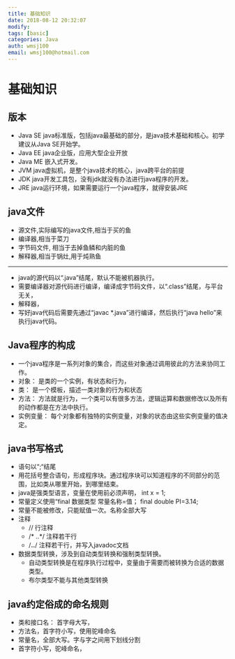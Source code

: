 ```yaml
---
title: 基础知识
date: 2018-08-12 20:32:07	
modify: 
tags: [basic]
categories: Java
auth: wmsj100
email: wmsj100@hotmail.com
---
```


# 基础知识

## 版本
- Java SE java标准版，包括java最基础的部分，是java技术基础和核心。初学建议从Java SE开始学。
- Java EE java企业版，应用大型企业开放
- Java ME 嵌入式开发。
- JVM java虚拟机，是整个java技术的核心，java跨平台的前提
- JDK java开发工具包，没有jdk就没有办法进行java程序的开发。
- JRE java运行环境，如果需要运行一个java程序，就得安装JRE

## java文件
- 源文件,实际编写的java文件,相当于买的鱼
- 编译器,相当于菜刀
- 字节码文件, 相当于去掉鱼鳞和内脏的鱼
- 解释器,相当于锅灶,用于炖熟鱼
---
- java的源代码以“.java”结尾，默认不能被机器执行。
- 需要编译器对源代码进行编译，编译成字节码文件，以“.class”结尾，与平台无关，
- 解释器，
- 写好java代码后需要先通过“javac *.java”进行编译，然后执行“java hello”来执行java代码。

## Java程序的构成
- 一个java程序是一系列对象的集合，而这些对象通过调用彼此的方法来协同工作。
- 对象： 是类的一个实例，有状态和行为，
- 类： 是一个模板，描述一类对象的行为和状态
- 方法： 方法就是行为，一个类可以有很多方法，逻辑运算和数据修改以及所有的动作都是在方法中执行。
- 实例变量： 每个对象都有独特的实例变量，对象的状态由这些实例变量的值决定。

## java书写格式
- 语句以“;“结尾
- 用花括号整合语句，形成程序块。通过程序块可以知道程序的不同部分的范围，比如类从哪里开始，到哪里结束。
- java是强类型语言，变量在使用前必须声明， int x = 1;
- 常量定义使用“final 数据类型 常量名称=值； final double PI=3.14;
- 常量不能被修改，只能赋值一次。名称全部大写
- 注释
	- // 行注释
	- /* ..*/ 注释若干行
	- /**..**/ 注释若干行，并写入javadoc文档
- 数据类型转换，涉及到自动类型转换和强制类型转换。
	- 自动类型转换是在程序执行过程中，变量由于需要而被转换为合适的数据类型。
	- 布尔类型不能与其他类型转换

## java约定俗成的命名规则
- 类和接口名： 首字母大写，
- 方法名，首字符小写，使用驼峰命名
- 常量名，全部大写。字与字之间用下划线分割
- 首字符小写，驼峰命名，
